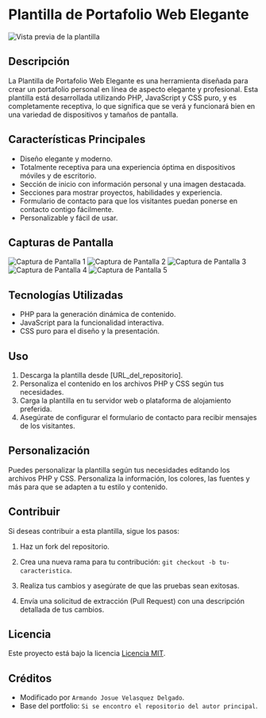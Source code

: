 # Plantilla de Portafolio Web Elegante

![Vista previa de la plantilla](blob/portada.jpg)

## Descripción

La Plantilla de Portafolio Web Elegante es una herramienta diseñada para crear un portafolio personal en línea de aspecto elegante y profesional. Esta plantilla está desarrollada utilizando PHP, JavaScript y CSS puro, y es completamente receptiva, lo que significa que se verá y funcionará bien en una variedad de dispositivos y tamaños de pantalla.

## Características Principales

- Diseño elegante y moderno.
- Totalmente receptiva para una experiencia óptima en dispositivos móviles y de escritorio.
- Sección de inicio con información personal y una imagen destacada.
- Secciones para mostrar proyectos, habilidades y experiencia.
- Formulario de contacto para que los visitantes puedan ponerse en contacto contigo fácilmente.
- Personalizable y fácil de usar.

## Capturas de Pantalla

![Captura de Pantalla 1](blob/img1.png)
![Captura de Pantalla 2](blob/img2.png)
![Captura de Pantalla 3](blob/img3.png)
![Captura de Pantalla 4](blob/img4.png)
![Captura de Pantalla 5](blob/img5.png)

## Tecnologías Utilizadas

- PHP para la generación dinámica de contenido.
- JavaScript para la funcionalidad interactiva.
- CSS puro para el diseño y la presentación.

## Uso

1. Descarga la plantilla desde [URL_del_repositorio].
2. Personaliza el contenido en los archivos PHP y CSS según tus necesidades.
3. Carga la plantilla en tu servidor web o plataforma de alojamiento preferida.
4. Asegúrate de configurar el formulario de contacto para recibir mensajes de los visitantes.

## Personalización

Puedes personalizar la plantilla según tus necesidades editando los archivos PHP y CSS. Personaliza la información, los colores, las fuentes y más para que se adapten a tu estilo y contenido.

## Contribuir

Si deseas contribuir a esta plantilla, sigue los pasos:

1. Haz un fork del repositorio.

2. Crea una nueva rama para tu contribución: `git checkout -b tu-caracteristica`.

3. Realiza tus cambios y asegúrate de que las pruebas sean exitosas.

4. Envía una solicitud de extracción (Pull Request) con una descripción detallada de tus cambios.

## Licencia

Este proyecto está bajo la licencia [Licencia MIT](LICENSE).

## Créditos

- Modificado por `Armando Josue Velasquez Delgado`.
- Base del portfolio: `Si se encontro el repositorio del autor principal`.
